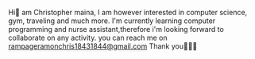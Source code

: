  Hi👋 am Christopher maina,
I am however interested in computer science, gym, traveling and much more.
I'm currently learning computer programming and nurse assistant,therefore i'm looking forward to collaborate on any activity.
you can reach me on rampageramonchris18431844@gmail.com
Thank you👾👾👾
